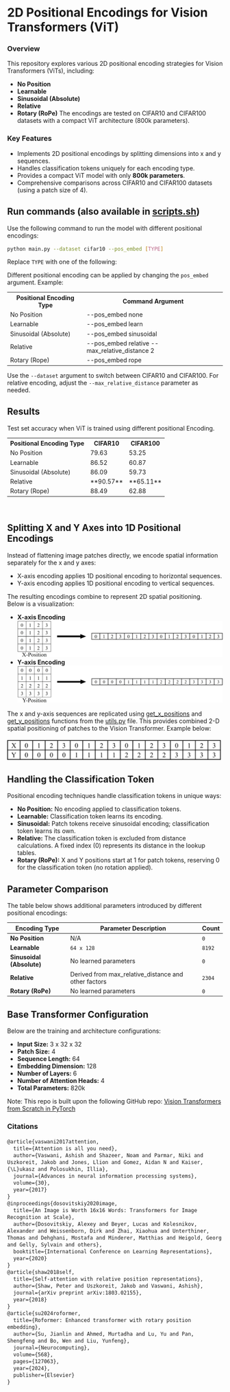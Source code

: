 # 2D Positional Encodings for Vision Transformers (ViT)
### Overview
This repository explores various 2D positional encoding strategies for Vision Transformers (ViTs), including:
- **No Position**
- **Learnable**
- **Sinusoidal (Absolute)**
- **Relative**
- **Rotary (RoPe)**
The encodings are tested on CIFAR10 and CIFAR100 datasets with a compact ViT architecture (800k parameters).  

### Key Features
- Implements 2D positional encodings by splitting dimensions into x and y sequences.
- Handles classification tokens uniquely for each encoding type.
- Provides a compact ViT model with only **800k parameters**.
- Comprehensive comparisons across CIFAR10 and CIFAR100 datasets (using a patch size of 4).

## Run commands (also available in <a href="scripts.sh">scripts.sh</a>) <br>
Use the following command to run the model with different positional encodings:
```bash
python main.py --dataset cifar10 --pos_embed [TYPE]
```

Replace ```TYPE``` with one of the following:

Different positional encoding can be applied by changing the ```pos_embed``` argument. Example:
<table>
  <tr>
    <th>Positional Encoding Type</th>
    <th>Command Argument</th>
  </tr>
  <tr>
    <td>No Position</td>
    <td>--pos_embed none</td>
  </tr>
  <tr>
    <td>Learnable</td>
    <td>--pos_embed learn</td>
  </tr>
  <tr>
    <td>Sinusoidal (Absolute)</td>
    <td>--pos_embed sinusoidal</td>
  </tr>
  <tr>
    <td>Relative</td>
    <td>--pos_embed relative --max_relative_distance 2</td>
  </tr>
  <tr>
    <td>Rotary (Rope) </td>
    <td>--pos_embed rope</td>
  </tr>
</table>

Use the ```--dataset``` argument to switch between CIFAR10 and CIFAR100.
For relative encoding, adjust the ```--max_relative_distance``` parameter as needed.

## Results
Test set accuracy when ViT is trained using different positional Encoding. 
<table>
  <tr>
    <th>Positional Encoding Type</th>
    <th>CIFAR10</th>
    <th>CIFAR100</th>
  </tr>
  <tr>
    <td>No Position</td>
    <td>79.63</td>
    <td>53.25</td>
  </tr>
  <tr>
    <td>Learnable</td>
    <td>86.52</td>
    <td>60.87</td>
  </tr>
  <tr>
    <td>Sinusoidal (Absolute)</td>
    <td>86.09</td>
    <td>59.73</td>
  </tr>
  <tr>
    <td>Relative</td>
    <td>**90.57**</td>
    <td>**65.11**</td>
  </tr>
  <tr>
    <td>Rotary (Rope) </td>
    <td>88.49</td>
    <td>62.88</td>
  </tr>
</table>
<br>

## Splitting X and Y Axes into 1D Positional Encodings
Instead of flattening image patches directly, we encode spatial information separately for the x and y axes:
- X-axis encoding applies 1D positional encoding to horizontal sequences.
- Y-axis encoding applies 1D positional encoding to vertical sequences.

The resulting encodings combine to represent 2D spatial positioning.  
Below is a visualization:  
- **X-axis Encoding**  
  ![X-axis](figures/xaxis.jpg)  
- **Y-axis Encoding**  
  ![Y-axis](figures/yaxis.jpg)
  
The x and y-axis sequences are replicated using [get_x_positions](https://github.com/s-chh/2D-Positional-Encoding-Vision-Transformer/blob/ea815c4481508d2439e2cdb4a49f770100515e4b/utils.py#L11) and [get_y_positions](https://github.com/s-chh/2D-Positional-Encoding-Vision-Transformer/blob/ea815c4481508d2439e2cdb4a49f770100515e4b/utils.py#L23) functions from the <a href="utils.py">utils.py</a> file.
This provides combined 2-D spatial positioning of patches to the Vision Transformer. Example below:
<br>
<br>
<img src="figures/xy_combined.jpg" width="500" ></img>
<br>

## Handling the Classification Token
Positional encoding techniques handle classification tokens in unique ways:
- **No Position:** No encoding applied to classification tokens.
- **Learnable:** Classification token learns its encoding.
- **Sinusoidal:** Patch tokens receive sinusoidal encoding; classification token learns its own.
- **Relative:** The classification token is excluded from distance calculations. A fixed index (0) represents its distance in the lookup tables.
- **Rotary (RoPe):** X and Y positions start at 1 for patch tokens, reserving 0 for the classification token (no rotation applied).

## Parameter Comparison
The table below shows additional parameters introduced by different positional encodings:

| Encoding Type            | Parameter Description                             | Count   |
|--------------------------|--------------------------------------------------|---------|
| **No Position**          | N/A                                              | `0`     |
| **Learnable**            | `64 x 128`                                       | `8192`  |
| **Sinusoidal (Absolute)**| No learned parameters                            | `0`     |
| **Relative**             | Derived from max_relative_distance and other factors| `2304` |
| **Rotary (RoPe)**        | No learned parameters                            | `0`     |

## Base Transformer Configuration
Below are the training and architecture configurations:
- **Input Size:** 3 x 32 x 32
- **Patch Size:** 4  
- **Sequence Length:** 64  
- **Embedding Dimension:** 128  
- **Number of Layers:** 6  
- **Number of Attention Heads:** 4  
- **Total Parameters:** 820k  

Note: This repo is built upon the following GitHub repo: <a href="https://github.com/s-chh/PyTorch-Scratch-Vision-Transformer-ViT">Vision Transformers from Scratch in PyTorch</a>

### Citations
```
@article{vaswani2017attention,
  title={Attention is all you need},
  author={Vaswani, Ashish and Shazeer, Noam and Parmar, Niki and Uszkoreit, Jakob and Jones, Llion and Gomez, Aidan N and Kaiser, {\L}ukasz and Polosukhin, Illia},
  journal={Advances in neural information processing systems},
  volume={30},
  year={2017}
}
@inproceedings{dosovitskiy2020image,
  title={An Image is Worth 16x16 Words: Transformers for Image Recognition at Scale},
  author={Dosovitskiy, Alexey and Beyer, Lucas and Kolesnikov, Alexander and Weissenborn, Dirk and Zhai, Xiaohua and Unterthiner, Thomas and Dehghani, Mostafa and Minderer, Matthias and Heigold, Georg and Gelly, Sylvain and others},
  booktitle={International Conference on Learning Representations},
  year={2020}
}
@article{shaw2018self,
  title={Self-attention with relative position representations},
  author={Shaw, Peter and Uszkoreit, Jakob and Vaswani, Ashish},
  journal={arXiv preprint arXiv:1803.02155},
  year={2018}
}
@article{su2024roformer,
  title={Roformer: Enhanced transformer with rotary position embedding},
  author={Su, Jianlin and Ahmed, Murtadha and Lu, Yu and Pan, Shengfeng and Bo, Wen and Liu, Yunfeng},
  journal={Neurocomputing},
  volume={568},
  pages={127063},
  year={2024},
  publisher={Elsevier}
}
```
